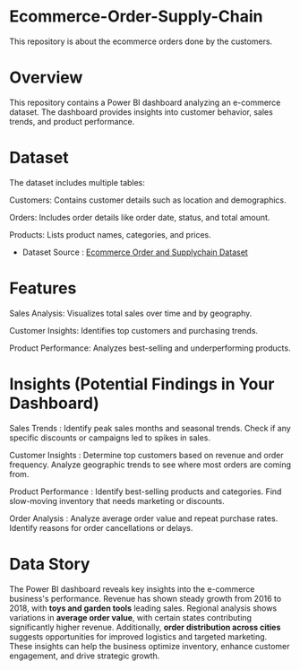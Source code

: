 # Ecommerce-Order-Supply-Chain
This repository is about the ecommerce orders done by the customers.

# Overview

This repository contains a Power BI dashboard analyzing an e-commerce dataset. The dashboard provides insights into customer behavior, sales trends, and product performance.

# Dataset

The dataset includes multiple tables:

Customers: Contains customer details such as location and demographics.

Orders: Includes order details like order date, status, and total amount.

Products: Lists product names, categories, and prices.

- Dataset Source : [Ecommerce Order and Supplychain Dataset](https://www.kaggle.com/datasets/bytadit/ecommerce-order-dataset)

# Features

Sales Analysis: Visualizes total sales over time and by geography.

Customer Insights: Identifies top customers and purchasing trends.

Product Performance: Analyzes best-selling and underperforming products.

# Insights (Potential Findings in Your Dashboard)

Sales Trends : Identify peak sales months and seasonal trends. Check if any specific discounts or campaigns led to spikes in sales.

Customer Insights : Determine top customers based on revenue and order frequency. Analyze geographic trends to see where most orders are coming from.

Product Performance : Identify best-selling products and categories. Find slow-moving inventory that needs marketing or discounts.

Order Analysis : Analyze average order value and repeat purchase rates. Identify reasons for order cancellations or delays.

# Data Story

The Power BI dashboard reveals key insights into the e-commerce business's performance. Revenue has shown steady growth from 2016 to 2018, with **toys and garden tools** leading sales. Regional analysis shows variations in **average order value**, with certain states contributing significantly higher revenue. Additionally, **order distribution across cities** suggests opportunities for improved logistics and targeted marketing. These insights can help the business optimize inventory, enhance customer engagement, and drive strategic growth.






